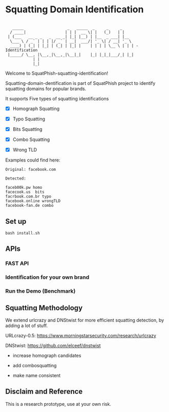 # Squatting Domain Identification
```

   _____                   _   _____  _     _     _
  / ____|                 | | |  __ \| |   (_)   | |
 | (___   __ _ _   _  __ _| |_| |__) | |__  _ ___| |__
  \___ \ / _` | | | |/ _` | __|  ___/| '_ \| / __| '_ \
  ____) | (_| | |_| | (_| | |_| |    | | | | \__ \ | | | - Identification
 |_____/ \__, |\__,_|\__,_|\__|_|    |_| |_|_|___/_| |_|
            | |
            |_|

```

Welcome to SquatPhish-squatting-identification!

Squatting-domain-dentification is part of SquatPhish project to identify squatting domains for popular brands.

It supports Five types of squatting identifications

- [x] Homograph Squatting
- [x] Typo Squatting
- [x] Bits Squatting
- [x] Combo Squatting
- [x] Wrong TLD


Examples could find here:

```
Original: facebook.com

Detected:

faceb00k.pw homo
facecook.us  bits
facrbook.com.br typo
facebook.online wrongTLD
facebook-fan.de combo

```

## Set up
```
bash install.sh
```

## APIs

### FAST API


### Identification for your own brand


### Run the Demo (Benchmark)



## Squatting Methodology

We extend urlcrazy and DNStwist for more efficient squatting detection, by adding a lot of stuff.

URLcrazy-0.5:  https://www.morningstarsecurity.com/research/urlcrazy

DNStwist: https://github.com/elceef/dnstwist

+ increase homograph candidates

+ add combosquatting

+ make name consistent


## Disclaim and Reference

This is a research prototype, use at your own risk.
